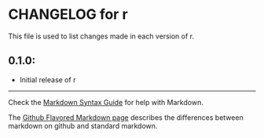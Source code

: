# CHANGELOG for r

This file is used to list changes made in each version of r.

## 0.1.0:

* Initial release of r

- - - 
Check the [Markdown Syntax Guide](http://daringfireball.net/projects/markdown/syntax) for help with Markdown.

The [Github Flavored Markdown page](http://github.github.com/github-flavored-markdown/) describes the differences between markdown on github and standard markdown.
